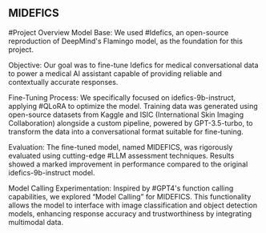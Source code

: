 ## MIDEFICS


#Project Overview
Model Base: We used #Idefics, an open-source reproduction of DeepMind's Flamingo model, as the foundation for this project.


Objective: Our goal was to fine-tune Idefics for medical conversational data to power a medical AI assistant capable of providing reliable and contextually accurate responses.


Fine-Tuning Process: We specifically focused on idefics-9b-instruct, applying #QLoRA to optimize the model. Training data was generated using open-source datasets from Kaggle and ISIC (International Skin Imaging Collaboration) alongside a custom pipeline, powered by GPT-3.5-turbo, to transform the data into a conversational format suitable for fine-tuning.


Evaluation: The fine-tuned model, named MIDEFICS, was rigorously evaluated using cutting-edge #LLM assessment techniques. Results showed a marked improvement in performance compared to the original idefics-9b-instruct model.


Model Calling Experimentation: Inspired by #GPT4's function calling capabilities, we explored “Model Calling” for MIDEFICS. This functionality allows the model to interface with image classification and object detection models, enhancing response accuracy and trustworthiness by integrating multimodal data.
